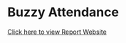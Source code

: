 # Buzzy Attendance

 [Click here to view Report Website](https://sites.google.com/ahduni.edu.in/buzzy)
